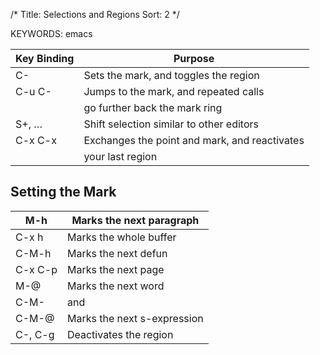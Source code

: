 /*
 Title: Selections and Regions
 Sort: 2
 */

KEYWORDS: emacs

|Key Binding| Purpose|
|----|----|    
|C-<SPC> |Sets the mark, and toggles the region|
|C-u C-<SPC> |Jumps to the mark, and repeated calls|
||go further back the mark ring|
|S+<left>, … |Shift selection similar to other editors|
|C-x C-x| Exchanges the point and mark, and reactivates|
||your last region|


## Setting the Mark

|M-h |Marks the next paragraph|
|----|----|
|C-x h |Marks the whole buffer|
|C-M-h| Marks the next defun|
|C-x C-p |Marks the next page|
|M-@ |Marks the next word|
|C-M-<SPC> |and|
|C-M-@ |Marks the next s-expression|
|C-<SPC>, C-g| Deactivates the region|


